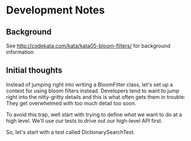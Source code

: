 # Development Notes

## Background

See http://codekata.com/kata/kata05-bloom-filters/ for background information

## Initial thoughts

Instead of jumping right into writing a BloomFilter class, let's set up a context for using bloom filters instead. Developers tend to want to jump right into the nitty-gritty details and this is what often gets them in trouble: They get overwhelmed with too much detail too soon.

To avoid this trap, well start with trying to define *what* we want to do at a high level. We'll use our tests to drive out our high-level API first.

So, let's start with a test called DictionarySearchTest.
 